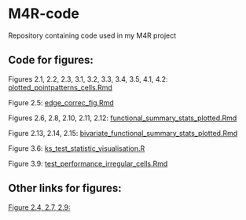 # M4R-code
Repository containing code used in my M4R project

## Code for figures:
Figures 2.1, 2.2, 2.3, 3.1, 3.2, 3.3, 3.4, 3.5, 4.1, 4.2: [plotted_pointpatterns_cells.Rmd](https://github.com/aneesha719/M4R-code/blob/main/plotted_pointpatterns_cells.Rmd)

Figure 2.5: [edge_correc_fig.Rmd](https://github.com/aneesha719/M4R-code/blob/main/edge_correc_fig.Rmd)

Figures 2.6, 2.8, 2.10, 2.11, 2.12: [functional_summary_stats_plotted.Rmd](https://github.com/aneesha719/M4R-code/blob/main/functional_summary_stats_plotted.Rmd)

Figure 2.13, 2.14, 2.15: [bivariate_functional_summary_stats_plotted.Rmd](https://github.com/aneesha719/M4R-code/blob/main/bivariate_functional_summary_stats_plotted.Rmd)

Figure 3.6: [ks_test_statistic_visualisation.R](https://github.com/aneesha719/M4R-code/blob/main/ks_test_statistic_visualisation.R)

Figure 3.9: [test_performance_irregular_cells.Rmd](https://github.com/aneesha719/M4R-code/blob/main/test_performance_irregular_cells.Rmd)

## Other links for figures:

[Figure 2.4, 2.7, 2.9:](https://www.canva.com/design/DAFlGOVoqec/FHvsl3t69T_bpL97ADkRFA/edit?utm_content=DAFlGOVoqec&utm_campaign=designshare&utm_medium=link2&utm_source=sharebutton)
